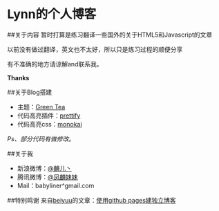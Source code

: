 Lynn的个人博客
============================

##关于内容
暂时打算是练习翻译一些国外的关于HTML5和Javascript的文章

以前没有做过翻译，英文也不太好，所以只是练习过程的顺便分享

有不准确的地方请谅解and联系我。

__Thanks__

##关于Blog搭建

- 主题：[Green Tea](http://richbray.me/frap/)
- 代码高亮插件：[prettify](https://code.google.com/p/google-code-prettify/)
- 代码高亮css：[monokai](https://github.com/RaphaelDDL/google-prettify-monokai-theme)

_Ps、部分代码有做修改。_

##关于我

- 新浪微博：[@麟儿丶](http://weibo.com/13511031)
- 腾讯微博：[@凤麟妹妹](http://t.qq.com/qidaoxingfu)
- Mail：babyliner^gmail.com

##特别鸣谢
来自[beiyuu](http://github.com/beiyuu)的文章：[使用github pages建独立博客](http://beiyuu.com/github-pages/)

